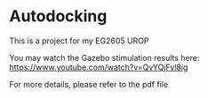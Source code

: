 # Autodocking
This is a project for my EG2605 UROP

You may watch the Gazebo stimulation results here:
https://www.youtube.com/watch?v=QvYQjFvl8ig

For more details, please refer to the pdf file
